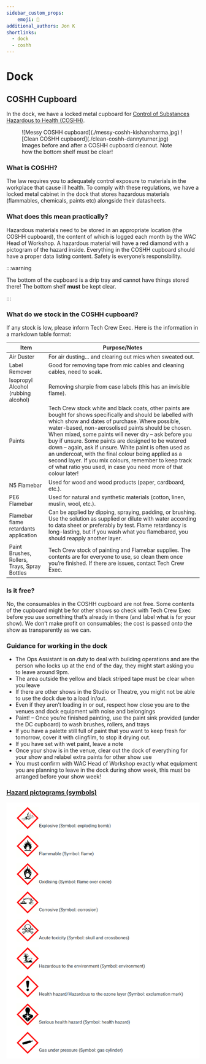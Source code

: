 ```yaml
---
sidebar_custom_props:
    emoji: 🚢
additional_authors: Jon K
shortlinks:
  - dock
  - coshh
---
```


# Dock

## COSHH Cupboard

In the dock, we have a locked metal cupboard for [Control of Substances Hazardous to Health (COSHH)](https://www.hse.gov.uk/coshh/).

<figure>
<div class="img-gallery">
![Messy COSHH cupboard](./messy-coshh-kishansharma.jpg)
![Clean COSHH cupbaord](./clean-coshh-dannyturner.jpg)
</div>
<figcaption>
Images before and after a COSHH cupboard cleanout. Note how the bottom shelf must be clear!
</figcaption>
</figure>


### What is COSHH?

The law requires you to adequately control exposure to materials in the workplace that cause ill health. 
To comply with these regulations, we have a locked metal cabinet in the dock that stores hazardous materials (flammables, chemicals, paints etc) alongside their datasheets.

### What does this mean practically?

Hazardous materials need to be stored in an appropriate location (the COSHH cupboard), the content of which is logged each month by the WAC Head of Workshop. A hazardous material will have a red diamond with a pictogram of the hazard inside. Everything in the COSHH cupboard should have a proper data listing content. Safety is everyone’s responsibility.

:::warning

The bottom of the cupboard is a drip tray and cannot have things stored there!
The bottom shelf **must** be kept clear.

:::

### What do we stock in the COSHH cupboard?

If any stock is low, please inform Tech Crew Exec.
Here is the information in a markdown table format:

| Item       | Purpose/Notes    |
|---------|------|
| Air Duster                                | For air dusting… and clearing out mics when sweated out.    |
| Label Remover                             | Good for removing tape from mic cables and cleaning cables, need to soak. |
| Isopropyl Alcohol (rubbing alcohol)       | Removing sharpie from case labels (this has an invisible flame). |
| Paints                                    | Tech Crew stock white and black coats, other paints are bought for shows specifically and should be labelled with which show and dates of purchase. Where possible, water-based, non-aerosolised paints should be chosen. When mixed, some paints will never dry – ask before you buy if unsure. Some paints are designed to be watered down – again, ask if unsure. White paint is often used as an undercoat, with the final colour being applied as a second layer. If you mix colours, remember to keep track of what ratio you used, in case you need more of that colour later! |
| N5 Flamebar                               | Used for wood and wood products (paper, cardboard, etc.). |
| PE6 Flamebar                              | Used for natural and synthetic materials (cotton, linen, muslin, wool, etc.).  |
| Flamebar flame retardants application     | Can be applied by dipping, spraying, padding, or brushing. Use the solution as supplied or dilute with water according to data sheet or preferably by test. Flame retardancy is long-lasting, but if you wash what you flamebared, you should reapply another layer. |
| Paint Brushes, Rollers, Trays, Spray Bottles | Tech Crew stock of painting and Flamebar supplies. The contents are for everyone to use, so clean them once you’re finished. If there are issues, contact Tech Crew Exec. |

### Is it free?

No, the consumables in the COSHH cupboard are not free. Some contents of the cupboard might be for other shows so check with Tech Crew Exec before you use something that’s already in there (and label what is for your show). We don’t make profit on consumables; the cost is passed onto the show as transparently as we can.

### Guidance for working in the dock

- The Ops Assistant is on duty to deal with building operations and are the person who locks up at the end of the day, they might start asking you to leave around 9pm.
- The area outside the yellow and black striped tape must be clear when you leave
- If there are other shows in the Studio or Theatre, you might not be able to use the dock due to a load in/out.
- Even if they aren’t loading in or out, respect how close you are to the venues and dock equipment with noise and belongings
- Paint! – Once you’re finished painting, use the paint sink provided (under the DC cupboard) to wash brushes, rollers, and trays
- If you have a palette still full of paint that you want to keep fresh for tomorrow, cover it with clingfilm, to stop it drying out.
- If you have set with wet paint, leave a note
- Once your show is in the venue, clear out the dock of everything for your show and relabel extra paints for other show use
- You must confirm with WAC Head of Workshop exactly what equipment you are planning to leave in the dock during show week, this must be arranged before your show week!

### [Hazard pictograms (symbols)](https://www.hse.gov.uk/chemical-classification/labelling-packaging/hazard-symbols-hazard-pictograms.htm)

![Hazard pictograms](./hazard-symbols.png)

